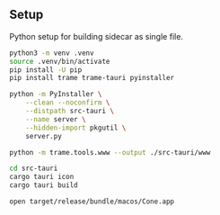 ## Setup

Python setup for building sidecar as single file.

```bash
python3 -m venv .venv
source .venv/bin/activate
pip install -U pip
pip install trame trame-tauri pyinstaller

python -m PyInstaller \
    --clean --noconfirm \
    --distpath src-tauri \
    --name server \
    --hidden-import pkgutil \
    server.py

python -m trame.tools.www --output ./src-tauri/www

cd src-tauri
cargo tauri icon
cargo tauri build

open target/release/bundle/macos/Cone.app
```
